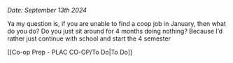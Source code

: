*Date: September 13th 2024*

Ya my question is, if you are unable to find a coop job in January, then what do you do? Do you just sit around for 4 months doing nothing? Because I’d rather just continue with school and start the 4 semester

[[Co-op Prep - PLAC CO-OP/To Do|To Do]]